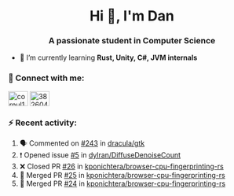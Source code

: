 <h1 align="center">Hi 👋, I'm Dan</h1>
<h3 align="center">A passionate student in Computer Science</h3>

- 🌱 I’m currently learning **Rust, Unity, C#, JVM internals**

### :rocket: Connect with me:</h3>
<p align="left">
<a href="https://linkedin.com/in/cornul11" target="blank"><img align="center" src="https://raw.githubusercontent.com/rahuldkjain/github-profile-readme-generator/master/src/images/icons/Social/linked-in-alt.svg" alt="cornul11" height="30" width="40" /></a>
<a href="https://stackoverflow.com/users/3826046" target="blank"><img align="center" src="https://raw.githubusercontent.com/rahuldkjain/github-profile-readme-generator/master/src/images/icons/Social/stack-overflow.svg" alt="3826046" height="30" width="40" /></a>
</p>

### :zap: Recent activity:
<!--START_SECTION:activity-->
1. 🗣 Commented on [#243](https://github.com/dracula/gtk/issues/243#issuecomment-1722476502) in [dracula/gtk](https://github.com/dracula/gtk)
2. ❗ Opened issue [#5](https://github.com/dylran/DiffuseDenoiseCount/issues/5) in [dylran/DiffuseDenoiseCount](https://github.com/dylran/DiffuseDenoiseCount)
3. ❌ Closed PR [#26](https://github.com/kponichtera/browser-cpu-fingerprinting-rs/pull/26) in [kponichtera/browser-cpu-fingerprinting-rs](https://github.com/kponichtera/browser-cpu-fingerprinting-rs)
4. 🎉 Merged PR [#25](https://github.com/kponichtera/browser-cpu-fingerprinting-rs/pull/25) in [kponichtera/browser-cpu-fingerprinting-rs](https://github.com/kponichtera/browser-cpu-fingerprinting-rs)
5. 🎉 Merged PR [#24](https://github.com/kponichtera/browser-cpu-fingerprinting-rs/pull/24) in [kponichtera/browser-cpu-fingerprinting-rs](https://github.com/kponichtera/browser-cpu-fingerprinting-rs)
<!--END_SECTION:activity-->

